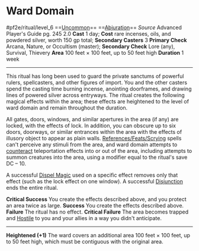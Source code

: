 # Ward Domain
#pf2e/ritual/level_6
==[Uncommon](../../../../../TTRPGShare-Pathfinder-2E-Vault/rules/traits/uncommon.md)== ==[Abjuration](../../../../../TTRPGShare-Pathfinder-2E-Vault/rules/traits/abjuration.md)==
*Source* Advanced Player's Guide pg. 245 2.0
**Cast** 1 day; **Cost** rare incenses, oils, and powdered silver, worth 150 gp total; **Secondary Casters** 3
**Primary Check** Arcana, Nature, or Occultism (master); **Secondary Check** Lore (any), Survival, Thievery
**Area** 100 feet × 100 feet, up to 50 feet high
**Duration** 1 week

---
This ritual has long been used to guard the private sanctums of powerful rulers, spellcasters, and other figures of import. You and the other casters spend the casting time burning incense, anointing doorframes, and drawing lines of powered silver across entryways. The ritual creates the following magical effects within the area; these effects are heightened to the level of ward domain and remain throughout the duration.

All gates, doors, windows, and similar apertures in the area (if any) are locked, with the effects of lock. In addition, you can obscure up to six doors, doorways, or similar entrances within the area with the effects of illusory object to appear as plain walls. [References/Feats/Scrying](References/Feats/Scrying) spells can't perceive any stimuli from the area, and ward domain attempts to [counteract](../../../Rules/Counteracting.md) teleportation effects into or out of the area, including attempts to summon creatures into the area, using a modifier equal to the ritual's save DC – 10.

A successful [Dispel Magic](../../Arcane_Tradition/Level%202/Dispel%20Magic.md) used on a specific effect removes only that effect (such as the lock effect on one window). A successful [Disjunction](../../Arcane_Tradition/Level%209/Disjunction.md) ends the entire ritual.

**Critical Success** You create the effects described above, and you protect an area twice as large.
**Success** You create the effects described above.
**Failure** The ritual has no effect.
**Critical Failure** The area becomes trapped and [Hostile](../../../Conditions/Hostile.md) to you and your allies in a way you didn't anticipate.

<hr>

**Heightened (+1)** The ward covers an additional area 100 feet × 100 feet, up to 50 feet high, which must be contiguous with the original area.